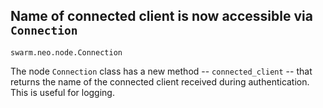 ## Name of connected client is now accessible via `Connection`

`swarm.neo.node.Connection`

The node `Connection` class has a new method -- `connected_client` -- that
returns the name of the connected client received during authentication. This
is useful for logging.

